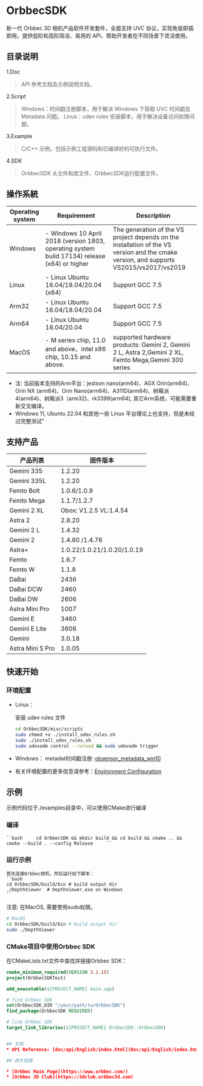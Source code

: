 # OrbbecSDK
<!-- 本文档面向开发者 -->
新一代 Orbbec 3D 相机产品软件开发套件，全面支持 UVC 协议，实现免驱即插即用，提供低阶和高阶简洁、易用的 API，帮助开发者在不同场景下灵活使用。

## 目录说明

1.Doc
> API 参考文档及示例说明文档。

2.Script
> Windows：时间戳注册脚本，用于解决 Windows 下获取 UVC 时间戳及 Metadata 问题。
> Linux：udev rules 安装脚本，用于解决设备访问权限问题。

3.Example
> C/C++ 示例，包括示例工程源码和已编译好的可执行文件。

4.SDK
> OrbbecSDK 头文件和库文件、OrbbecSDK运行配置文件。

## 操作系統

| Operating system | Requirement    | Description                               |
|------------------|----------------|-------------------------------------------|
| Windows          | - Windows 10 April 2018 (version 1803, operating system build 17134) release (x64) or higher | The generation of the VS project depends on the installation of the VS version and the cmake version, and supports VS2015/vs2017/vs2019 |
| Linux            | - Linux Ubuntu 16.04/18.04/20.04 (x64)                                                       | Support GCC 7.5                                                                                                                         |
| Arm32            | - Linux Ubuntu 16.04/18.04/20.04                                                             | Support GCC 7.5                                                                                                                         |
| Arm64            | - Linux Ubuntu 18.04/20.04                                                                   | Support GCC 7.5                                                                                                                         |
| MacOS            | - M series chip, 11.0 and above、intel x86 chip, 10.15 and above.                             | supported hardware products: Gemini 2, Gemini 2 L, Astra 2,Gemini 2 XL, Femto Mega,Gemini 300 series                                                       |

* 注: 当前版本支持的Arm平台：jestson nano(arm64)、AGX Orin(arm64)、Orin NX (arm64)、Orin Nano(arm64)、A311D(arm64)、树莓派4(arm64)、树莓派3（arm32)、rk3399(arm64), 其它Arm系统，可能需要重新交叉编译。
* Windows 11, Ubuntu 22.04 和其他一些 Linux 平台理论上也支持，但是未经过完整测试”


## 支持产品

| **产品列表**     | **固件版本**                |
|------------------|-----------------------------|
| Gemini 335         | 1.2.20                      |
| Gemini 335L         | 1.2.20                     |
| Femto Bolt       | 1.0.6/1.0.9                 |
| Femto Mega       | 1.1.7/1.2.7                 |
| Gemini 2 XL      | Obox: V1.2.5  VL:1.4.54     |
| Astra 2          | 2.8.20                      |
| Gemini 2 L       | 1.4.32                      |
| Gemini 2         | 1.4.60 /1.4.76              |
| Astra+            | 1.0.22/1.0.21/1.0.20/1.0.19 |
| Femto             | 1.6.7                       |
| Femto W           | 1.1.8                       |
| DaBai             | 2436                        |
| DaBai DCW         | 2460                        |
| DaBai DW          | 2606                        |
| Astra Mini Pro    | 1007                        |
| Gemini E          | 3460                        |
| Gemini E Lite     | 3606                        |
| Gemini            | 3.0.18                      |
| Astra Mini S Pro  | 1.0.05                      |

## 快速开始

### 环境配置

* Linux：

  安装 udev rules 文件

  ```bash
  cd OrbbecSDK/misc/scripts
  sudo chmod +x ./install_udev_rules.sh
  sudo ./install_udev_rules.sh
  sudo udevadm control --reload && sudo udevadm trigger
  ```
* Windows：
  metadat时间戳注册: [obsensor_metadata_win10](misc\scripts\obsensor_metadata_win10.md)
* 有关环境配置的更多信息请参考：[Environment Configuration](doc/tutorial/Chinese/Environment_Configuration.md)


## 示例

示例代码位于./examples目录中，可以使用CMake进行编译

### 编译

    ``bash     cd OrbbecSDK && mkdir build && cd build && cmake .. && cmake --build . --config Release     ``

### 运行示例

    首先连接Orbbec相机，然后运行如下脚本：
    ``bash     
    cd OrbbecSDK/build/bin # build output dir     
    ./DepthViewer  # DepthViewer.exe on Windows     
    ``

注意: 在MacOS, 需要使用sudo权限。

```bash
# MacOS
cd OrbbecSDK/build/bin # build output dir
sudo ./DepthViewer
```


### CMake项目中使用Orbbec SDK

在CMakeLists.txt文件中查找并链接Orbbec SDK：

```cmake
cmake_minimum_required(VERSION 3.1.15)
project(OrbbecSDKTest)

add_executable(${PROJECT_NAME} main.cpp)

# find Orbbec SDK
set(OrbbecSDK_DIR "/your/path/to/OrbbecSDK")
find_package(OrbbecSDK REQUIRED)

# link Orbbec SDK
target_link_libraries(${PROJECT_NAME} OrbbecSDK::OrbbecSDK)


## 文档
* API Reference: [doc/api/English/index.html](Doc/api/English/index.html)

## 相关链接

* [Orbbec Main Page](https://www.orbbec.com/)
* [Orbbec 3D Club](https://3dclub.orbbec3d.com)


